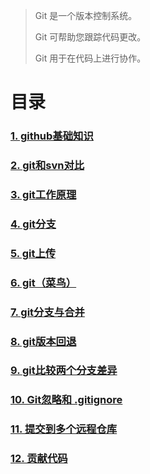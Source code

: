 > Git 是一个版本控制系统。
>
> Git 可帮助您跟踪代码更改。
>
> Git 用于在代码上进行协作。



# 目录

### [1. github基础知识](github基础知识.md)

### [2. git和svn对比]( git和svn对比.md)

### [3. git工作原理](git工作原理.md)

### [4. git分支](git分支.md)

### [5. git上传](git上传.md)

### [6. git（菜鸟）](菜鸟git.md)

### [7. git分支与合并](git分支与合并.md)

### [8. git版本回退](git版本回退.md)

###  [9. git比较两个分支差异](git比较两个分支差异.md)

### [10. Git忽略和 .gitignore](Git忽略和gitignore.md)

### [11. 提交到多个远程仓库](git-adds.md)

### [12. 贡献代码](git-contributor.md)
